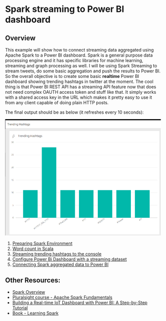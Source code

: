 # Spark streaming to Power BI dashboard

## Overview

This example will show how to connect streaming data aggregated using Apache Spark to a Power BI dashboard.
Spark is a general purpose data processing engine and it has specific libraries for machine learning, streaming and graph processing as well.
I will be using Spark Streaming to stream tweets, do some basic aggregation and push the results to Power BI.
So the overall objective is to create some basic **realtime** Power BI dashboard showing trending hashtags in twitter at the moment.
The cool thing is that Power BI REST API has a streaming API feature now that does not need complex OAUTH access token and stuff like that.
It simply works with a shared access key in the URL which makes it pretty easy to use it from any client capable of doing plain HTTP posts.

The final output should be as below (it refreshes every 10 seconds):

![final-result](../images/spark-streaming-05-SparkTweets.gif)


1. [Preparing Spark Environment](spark-streaming-part1.md)
2. [Word count in Scala](spark-streaming-part2.md)
3. [Streaming trending hashtags to the console](spark-streaming-part3.md)
4. [Configure Power Bi Dashboard with a streaming dataset](spark-streaming-part4.md)
5. [Connecting Spark aggregated data to Power BI](spark-streaming-part5.md)


## Other Resources:

* [Spark Overview](http://spark.apache.org/docs/1.6.2/index.html)
* [Pluralsight course - Apache Spark Fundamentals](https://www.pluralsight.com/courses/apache-spark-fundamentals)
* [Building a Real-time IoT Dashboard with Power BI: A Step-by-Step Tutorial](https://powerbi.microsoft.com/en-us/blog/using-power-bi-real-time-dashboards-to-display-iot-sensor-data-a-step-by-step-tutorial/)
* [Book - Learning Spark](http://shop.oreilly.com/product/0636920028512.do)
